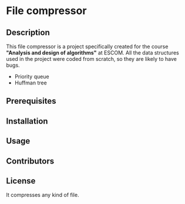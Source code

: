 # File compressor

## Description
This file compressor is a project specifically created for the course **"Analysis and design of algorithms"** at ESCOM. 
All the data structures used in the project were coded from scratch, so they are likely to have bugs.
- Priority queue
- Huffman tree

## Prerequisites
## Installation
## Usage
## Contributors
## License
It compresses any kind of file.
